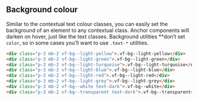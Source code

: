 ## Background colour
Similar to the contextual text colour classes, you can easily set the background of an element to any contextual class. Anchor components will darken on hover, just like the text classes. Background utilities **don’t set `color`, so in some cases you’ll want to use `.text-*` utilities.

```html
<div class="p-3 mb-2 vf-bg--light-yellow">.vf-bg--light-yellow</div>
<div class="p-3 mb-2 vf-bg--light-green">.vf-bg--light-green</div>
<div class="p-3 mb-2 vf-bg--light-turquoise">.vf-bg--light-turquoise</div>
<div class="p-3 mb-2 vf-bg--light-blue">.vf-bg--light-blue</div>
<div class="p-3 mb-2 vf-bg--light-red">.vf-bg--light-red</div>
<div class="p-3 mb-2 vf-bg--light-grey">.vf-bg--light-grey</div>
<div class="p-3 mb-2 vf-bg--white text-dark">.vf-bg--white</div>
<div class="p-3 mb-2 vf-bg--transparent text-dark">.vf-bg--transparent</div>
```
